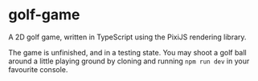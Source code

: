 # golf-game
A 2D golf game, written in TypeScript using the PixiJS rendering library.

The game is unfinished, and in a testing state. You may shoot a golf ball around a little playing ground by cloning and running `npm run dev` in your favourite console.
